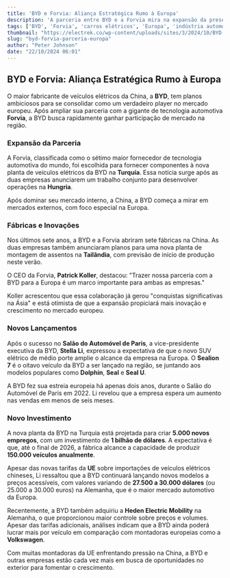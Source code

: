 ```yaml
---
title: 'BYD e Forvia: Aliança Estratégica Rumo à Europa'
description: 'A parceria entre BYD e a Forvia mira na expansão da presença da BYD na Europa com novas fábricas e produtos inovadores.'
tags: ['BYD', 'Forvia', 'carros elétricos', 'Europa', 'indústria automotiva']
thumbnail: "https://electrek.co/wp-content/uploads/sites/3/2024/10/BYD-Forvia-Europe-1.jpeg?quality=82&strip=all&w=1400"
slug: "byd-forvia-parceria-europa"
author: "Peter Johnson"
date: "22/10/2024 06:01"
---
```


## BYD e Forvia: Aliança Estratégica Rumo à Europa

O maior fabricante de veículos elétricos da China, a **BYD**, tem planos ambiciosos para se consolidar como um verdadeiro player no mercado europeu. Após ampliar sua parceria com a gigante de tecnologia automotiva **Forvia**, a BYD busca rapidamente ganhar participação de mercado na região.

### Expansão da Parceria

A Forvia, classificada como o sétimo maior fornecedor de tecnologia automotiva do mundo, foi escolhida para fornecer componentes à nova planta de veículos elétricos da BYD na **Turquia**. Essa notícia surge após as duas empresas anunciarem um trabalho conjunto para desenvolver operações na **Hungria**.

Após dominar seu mercado interno, a China, a BYD começa a mirar em mercados externos, com foco especial na Europa.

### Fábricas e Inovações

Nos últimos sete anos, a BYD e a Forvia abriram sete fábricas na China. As duas empresas também anunciaram planos para uma nova planta de montagem de assentos na **Tailândia**, com previsão de início de produção neste verão.

O CEO da Forvia, **Patrick Koller**, destacou: "Trazer nossa parceria com a BYD para a Europa é um marco importante para ambas as empresas."

Koller acrescentou que essa colaboração já gerou "conquistas significativas na Ásia" e está otimista de que a expansão propiciará mais inovação e crescimento no mercado europeu.

### Novos Lançamentos

Após o sucesso no **Salão do Automóvel de Paris**, a vice-presidente executiva da BYD, **Stella Li**, expressou a expectativa de que o novo SUV elétrico de médio porte amplie o alcance da empresa na Europa. O **Sealion 7** é o oitavo veículo da BYD a ser lançado na região, se juntando aos modelos populares como **Dolphin**, **Seal** e **Seal U**.

A BYD fez sua estreia europeia há apenas dois anos, durante o Salão do Automóvel de Paris em 2022. Li revelou que a empresa espera um aumento nas vendas em menos de seis meses.

### Novo Investimento

A nova planta da BYD na Turquia está projetada para criar **5.000 novos empregos**, com um investimento de **1 bilhão de dólares**. A expectativa é que, até o final de 2026, a fábrica alcance a capacidade de produzir **150.000 veículos anualmente**.

Apesar das novas tarifas da **UE** sobre importações de veículos elétricos chineses, Li ressaltou que a BYD continuará lançando novos modelos a preços acessíveis, com valores variando de **27.500 a 30.000 dólares** (ou 25.000 a 30.000 euros) na Alemanha, que é o maior mercado automotivo da Europa.

Recentemente, a BYD também adquiriu a **Heden Electric Mobility** na Alemanha, o que proporcionou maior controle sobre preços e volumes. Apesar das tarifas adicionais, análises indicam que a BYD ainda poderá lucrar mais por veículo em comparação com montadoras europeias como a **Volkswagen**.

Com muitas montadoras da UE enfrentando pressão na China, a BYD e outras empresas estão cada vez mais em busca de oportunidades no exterior para fomentar o crescimento.